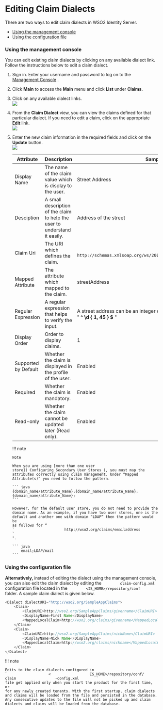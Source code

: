 # Editing Claim Dialects

There are two ways to edit claim dialects in WSO2 Identity Server.

-   [Using the management
    console](#EditingClaimDialects-Usingthemanagementconsole)
-   [Using the configuration
    file](#EditingClaimDialects-Usingtheconfigurationfile)

### Using the management console

You can edit existing claim dialects by clicking on any available
dialect link. Follow the instructions below to edit a claim dialect.

1.  Sign in. Enter your username and password to log on to the
    [Management Console](../../setup/getting-started-with-the-management-console)
    .
2.  Click **Main** to access the **Main** menu and click **List** under
    **Claims**.
3.  Click on any available dialect links.  
    ![]( ../../assets/img/103330437/103330445.png)
4.  From the **Claim Dialect** view, you can view the claims defined for
    that particular dialect. If you need to edit a claim, click on the
    appropriate **Edit** link.  
    ![]( ../../assets/img/103330437/103330444.png)
5.  Enter the new claim information in the required fields and click on
    the **Update** button.  
    ![]( ../../assets/img/103330437/103330443.png)

    | Attribute            | Description                                                                | Sample value                                                                                                                       |
    |----------------------|----------------------------------------------------------------------------|------------------------------------------------------------------------------------------------------------------------------------|
    | Display Name         | The name of the claim value which is display to the user.                  | Street Address                                                                                                                     |
    | Desciption           | A small description of the claim to help the user to understand it easily. | Address of the street                                                                                                              |
    | Claim Uri            | The URI which defines the claim.                                           | `                               http://schemas.xmlsoap.org/ws/2005/05//identity/claims/streetaddress                             ` |
    | Mapped Attribute     | The attribute which mapped to the claim.                                   | streetAddress                                                                                                                      |
    | Regular Expression   | A regular expression that helps to verify the input.                       | A street address can be an integer or a string, therefore regex can be like " ****^ \\d { 1, 45 } $**** "                         |
    | Display Order        | Order to display claims.                                                   | 1                                                                                                                                  |
    | Supported by Default | Whether the claim is displayed in the profile of the user.                 | Enabled                                                                                                                            |
    | Required             | Whether the claim is mandatory.                                            | Enabled                                                                                                                            |
    | Read-only            | Whether the claim cannot be updated later (Read only).                     | Enabled                                                                                                                            |

    !!! note
    
        Note
    
        When you are using [more than one user
        store](_Configuring_Secondary_User_Stores_), you must map the
        attributes correctly using claim management. Under “Mapped
        Attribute(s)” you need to follow the pattern.
    
        ``` java
        {domain_name/attribute_Name};{domain_name/attribute_Name}; {domain_name/attribute_Name};
        ```
    
        However, for the default user store, you do not need to provide the
        domain name. As an example, if you have two user stores, one is the
        default and another one with domain “LDAP” then the pattern would be
        as follows for “
        `                       http://wso2.org/claims/emailaddress                     `
        ".
    
        ``` java
            email;LDAP/mail
        ```
    

### Using the configuration file

**Alternatively,** instead of editing the dialect using the management
console, you can also edit the claim dialect by editing the
`         claim-config.xml        ` configuration file located in the
`         <IS_HOME>/repository/conf        ` folder. A sample claim
dialect is given below.

``` java
<Dialect dialectURI="http://wso2.org/SampleAppClaims">    
    <Claim>
        <ClaimURI>http://wso2.org/SampleAppClaims/givenname</ClaimURI>
        <DisplayName>First Name</DisplayName>
        <MappedLocalClaim>http://wso2.org/claims/givenname</MappedLocalClaim>
    </Claim>
    <Claim>
        <ClaimURI>http://wso2.org/SampleAppClaims/nickName</ClaimURI>
        <DisplayName>Nick Name</DisplayName>
        <MappedLocalClaim>http://wso2.org/claims/nickname</MappedLocalClaim>
    </Claim>
</Dialect>
```

!!! note
    
    Edits to the claim dialects configured in
    `                   <                  IS_HOME>/repository/conf/                   claim                  -config.xml        `
    file get applied only when you start the product for the first time, or
    for any newly created tenants. With the first startup, claim dialects
    and claims will be loaded from the file and persisted in the database.
    Any consecutive updates to the file will not be picked up and claim
    dialects and claims will be loaded from the database.
    
